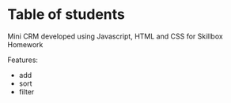 # Table of students

Mini CRM developed using Javascript, HTML and CSS for Skillbox Homework

Features:
- add
- sort
- filter

